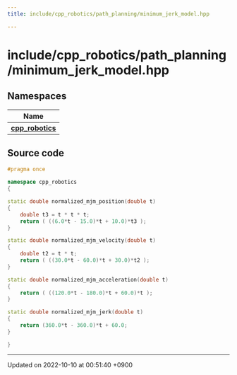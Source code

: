 ```yaml
---
title: include/cpp_robotics/path_planning/minimum_jerk_model.hpp

---
```


# include/cpp_robotics/path_planning/minimum_jerk_model.hpp



## Namespaces

| Name           |
| -------------- |
| **[cpp_robotics](/cpp_robotics/doxybook/Namespaces/namespacecpp__robotics/)**  |




## Source code

```cpp
#pragma once

namespace cpp_robotics
{

static double normalized_mjm_position(double t)
{
    double t3 = t * t * t;
    return ( ((6.0*t - 15.0)*t + 10.0)*t3 );
}

static double normalized_mjm_velocity(double t)
{
    double t2 = t * t;
    return ( ((30.0*t - 60.0)*t + 30.0)*t2 );
}

static double normalized_mjm_acceleration(double t)
{
    return ( ((120.0*t - 180.0)*t + 60.0)*t );
}

static double normalized_mjm_jerk(double t)
{
    return (360.0*t - 360.0)*t + 60.0;
}

}
```


-------------------------------

Updated on 2022-10-10 at 00:51:40 +0900
